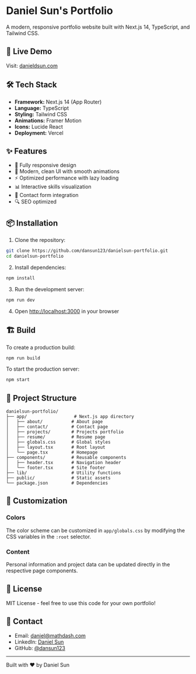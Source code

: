 # Daniel Sun's Portfolio

A modern, responsive portfolio website built with Next.js 14, TypeScript, and Tailwind CSS.

## 🚀 Live Demo

Visit: [danieldsun.com](https://danieldsun.com)

## 🛠️ Tech Stack

- **Framework:** Next.js 14 (App Router)
- **Language:** TypeScript
- **Styling:** Tailwind CSS
- **Animations:** Framer Motion
- **Icons:** Lucide React
- **Deployment:** Vercel

## ✨ Features

- 📱 Fully responsive design
- 🎨 Modern, clean UI with smooth animations
- ⚡ Optimized performance with lazy loading
- 📊 Interactive skills visualization
- 📧 Contact form integration
- 🔍 SEO optimized

## 📦 Installation

1. Clone the repository:

```bash
git clone https://github.com/dansun123/danielsun-portfolio.git
cd danielsun-portfolio
```

2. Install dependencies:

```bash
npm install
```

3. Run the development server:

```bash
npm run dev
```

4. Open [http://localhost:3000](http://localhost:3000) in your browser

## 🏗️ Build

To create a production build:

```bash
npm run build
```

To start the production server:

```bash
npm start
```

## 📁 Project Structure

```
danielsun-portfolio/
├── app/                  # Next.js app directory
│   ├── about/           # About page
│   ├── contact/         # Contact page
│   ├── projects/        # Projects portfolio
│   ├── resume/          # Resume page
│   ├── globals.css      # Global styles
│   ├── layout.tsx       # Root layout
│   └── page.tsx         # Homepage
├── components/          # Reusable components
│   ├── header.tsx       # Navigation header
│   └── footer.tsx       # Site footer
├── lib/                 # Utility functions
├── public/              # Static assets
└── package.json         # Dependencies
```

## 🎨 Customization

### Colors

The color scheme can be customized in `app/globals.css` by modifying the CSS variables in the `:root` selector.

### Content

Personal information and project data can be updated directly in the respective page components.

## 📄 License

MIT License - feel free to use this code for your own portfolio!

## 📧 Contact

- Email: daniel@mathdash.com
- LinkedIn: [Daniel Sun](https://www.linkedin.com/in/daniel-sun-440493171/)
- GitHub: [@dansun123](https://github.com/dansun123)

---

Built with ❤️ by Daniel Sun
